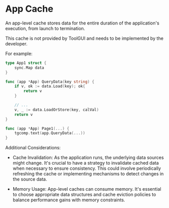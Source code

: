 # App Cache

An app-level cache stores data for the entire duration of the application's execution,
from launch to termination.

This cache is not provided by ToolGUI and needs to be implemented by the developer.

For example:

```go
type App1 struct {
	sync.Map data
}

func (app *App) QueryData(key string) {
	if v, ok := data.Load(key); ok{
		return v
	}

	// ...
	v, _ := data.LoadOrStore(key, calVal)
	return v
}

func (app *App) Page1(...) {
	tgcomp.text(app.QueryData(...))
}
```

Additional Considerations:

- Cache Invalidation: As the application runs, the underlying data sources might change. It's crucial to have a strategy to invalidate cached data when necessary to ensure consistency. This could involve periodically refreshing the cache or implementing mechanisms to detect changes in the source data.

- Memory Usage: App-level caches can consume memory. It's essential to choose appropriate data structures and cache eviction policies to balance performance gains with memory constraints.
